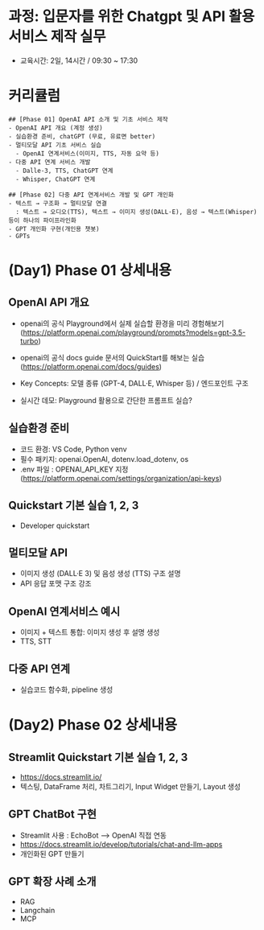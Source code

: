 # 과정: 입문자를 위한 Chatgpt 및 API 활용 서비스 제작 실무
- 교육시간: 2일, 14시간 / 09:30 ~ 17:30

# 커리큘럼
```
## [Phase 01] OpenAI API 소개 및 기초 서비스 제작
- OpenAI API 개요 (계정 생성)
- 실습환경 준비, chatGPT (무료, 유료면 better)
- 멀티모달 API 기초 서비스 실습
  - OpenAI 연계서비스(이미지, TTS, 자동 요약 등)
- 다중 API 연계 서비스 개발
  - Dalle-3, TTS, ChatGPT 연계
  - Whisper, ChatGPT 연계
  
## [Phase 02] 다중 API 연계서비스 개발 및 GPT 개인화
- 텍스트 → 구조화 → 멀티모달 연결
  : 텍스트 → 오디오(TTS), 텍스트 → 이미지 생성(DALL·E), 음성 → 텍스트(Whisper) 등이 하나의 파이프라인화
- GPT 개인화 구현(개인용 챗봇)
- GPTs
```

# (Day1) Phase 01 상세내용

## OpenAI API 개요
- openai의 공식 Playground에서 실제 실습할 환경을 미리 경험해보기
  (https://platform.openai.com/playground/prompts?models=gpt-3.5-turbo)

- openai의 공식 docs guide 문서의 QuickStart를 해보는 실습 (https://platform.openai.com/docs/guides)

- Key Concepts: 모델 종류 (GPT-4, DALL·E, Whisper 등) / 엔드포인트 구조
- 실시간 데모: Playground 활용으로 간단한 프롬프트 실습?


## 실습환경 준비
- 코드 환경: VS Code, Python venv
- 필수 패키지: openai.OpenAI, dotenv.load_dotenv, os
- .env 파일 : OPENAI_API_KEY 지정 (https://platform.openai.com/settings/organization/api-keys)

## Quickstart 기본 실습 1, 2, 3
- Developer quickstart

## 멀티모달 API
- 이미지 생성 (DALL·E 3) 및 음성 생성 (TTS) 구조 설명
- API 응답 포맷 구조 강조

## OpenAI 연계서비스 예시
- 이미지 + 텍스트 통합: 이미지 생성 후 설명 생성
- TTS, STT

## 다중 API 연계
- 실습코드 함수화, pipeline 생성

# (Day2) Phase 02 상세내용

## Streamlit Quickstart 기본 실습 1, 2, 3
- https://docs.streamlit.io/
- 텍스팅, DataFrame 처리, 차트그리기, Input Widget 만들기, Layout 생성

## GPT ChatBot 구현
- Streamlit 사용 : EchoBot --> OpenAI 직접 연동
- https://docs.streamlit.io/develop/tutorials/chat-and-llm-apps
- 개인화된 GPT 만들기

## GPT 확장 사례 소개
- RAG
- Langchain
- MCP


